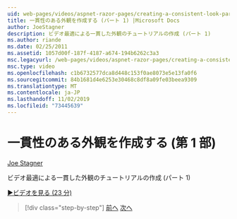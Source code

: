 ```yaml
---
uid: web-pages/videos/aspnet-razor-pages/creating-a-consistent-look-part-1
title: 一貫性のある外観を作成する (パート 1) |Microsoft Docs
author: JoeStagner
description: ビデオ最適による一貫した外観のチュートリアルの作成 (パート 1)
ms.author: riande
ms.date: 02/25/2011
ms.assetid: 1057d00f-187f-4187-a674-194b6262c3a3
msc.legacyurl: /web-pages/videos/aspnet-razor-pages/creating-a-consistent-look-part-1
msc.type: video
ms.openlocfilehash: c1b6732577dca8d448c153f0ae8073e5e13fa0f6
ms.sourcegitcommit: 84b1681d4e6253e30468c8df8a09fe03beea9309
ms.translationtype: MT
ms.contentlocale: ja-JP
ms.lasthandoff: 11/02/2019
ms.locfileid: "73445639"
---
```

# <a name="creating-a-consistent-look-part-1"></a>一貫性のある外観を作成する (第 1 部)

[Joe Stagner](https://github.com/JoeStagner)

ビデオ最適による一貫した外観のチュートリアルの作成 (パート 1)

[&#9654;ビデオを見る (23 分)](https://channel9.msdn.com/Blogs/ASP-NET-Site-Videos/creating-a-consistent-look-(part-1))

> [!div class="step-by-step"]
> [前へ](introduction-to-aspnet-web-programming-using-the-razor-syntax.md)
> [次へ](creating-a-consistent-look-part-2.md)
